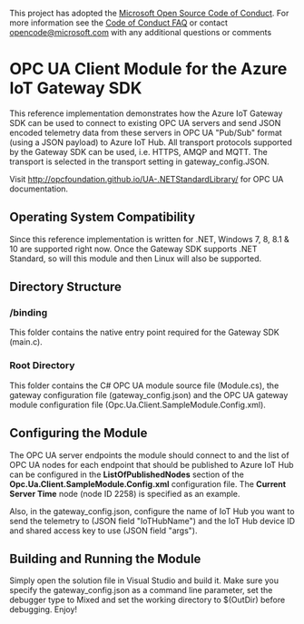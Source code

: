 This project has adopted the [Microsoft Open Source Code of Conduct](https://opensource.microsoft.com/codeofconduct/). For more information see the [Code of Conduct FAQ](https://opensource.microsoft.com/codeofconduct/faq/) or contact [opencode@microsoft.com](mailto:opencode@microsoft.com) with any additional questions or comments

# OPC UA Client Module for the Azure IoT Gateway SDK
This reference implementation demonstrates how the Azure IoT Gateway SDK can be used to connect to existing OPC UA servers and send JSON encoded telemetry data from these servers in OPC UA "Pub/Sub" format (using a JSON payload) to Azure IoT Hub. All transport protocols supported by the Gateway SDK can be used, i.e. HTTPS, AMQP and MQTT. The transport is selected in the transport setting in gateway_config.JSON.

Visit http://opcfoundation.github.io/UA-.NETStandardLibrary/ for OPC UA documentation.

## Operating System Compatibility
Since this reference implementation is written for .NET, Windows 7, 8, 8.1 & 10 are supported right now. Once the Gateway SDK supports .NET Standard, so will this module and then Linux will also be supported.

## Directory Structure

### /binding
This folder contains the native entry point required for the Gateway SDK (main.c).

### Root Directory
This folder contains the C# OPC UA module source file (Module.cs), the gateway configuration file (gateway_config.json) and the OPC UA gateway module configuration file (Opc.Ua.Client.SampleModule.Config.xml).

## Configuring the Module
The OPC UA server endpoints the module should connect to and the list of OPC UA nodes for each endpoint that should be published to Azure IoT Hub can be configured in the **ListOfPublishedNodes** section of the **Opc.Ua.Client.SampleModule.Config.xml** configuration file. The **Current Server Time** node (node ID 2258) is specified as an example.

Also, in the gateway_config.json, configure the name of IoT Hub you want to send the telemetry to (JSON field "IoTHubName") and the IoT Hub device ID and shared access key to use (JSON field "args").

## Building and Running the Module
Simply open the solution file in Visual Studio and build it. Make sure you specify the gateway_config.json as a command line parameter, set the debugger type to Mixed and set the working directory to $(OutDir) before debugging. Enjoy!
